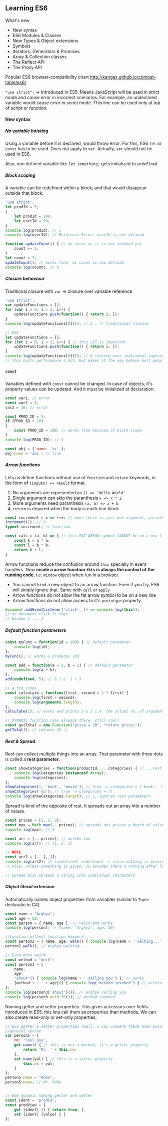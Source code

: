 ## Learning ES6

What's new
* New syntax
* ES6 Modules & Classes
* New Types & Object extensions
* Symbols
* Iterators, Generators & Promises
* Array & Collection classes
* The Reflect API
* The Proxy API

Popular ES6 browser-compatibility chart http://kangax.github.io/compat-table/es6/

`"use strict";` -> Introduced in ES5. Means JavaScript will be used in strict mode and cause error in incorrect scenarios. For example, an undeclared variable would cause error in scrict mode. This line can be used only at top of script or function.

#### New syntax

##### No variable hoisting

Using a variable before it is declared, would throw error. For this, ES6 `let` or `const` has to be used. Does not apply to `var`. Actually, `var` should not be used in ES6.

Also, non defined variable like `let something;` gets initialized to `undefined`

##### Block scoping

A variable can be redefined within a block, and that would disappear outside that block.

```javascript
'use strict';
let prodId = 5;
{
    let prodId = 100;
    let userId = 99;
}
console.log(prodId); // 5
console.log(userId); // Reference Error: userId is not defined

function updateCount() { // no error as it is not invoked yet
    count += 1;
}
let count = 7;
updateCount(); // works fine, as count is now defined
console.log(count); // 8
```

##### Closure behaviour

Traditional closure with `var` => closure over variable reference

```javascript
'use strict';
var updateFunctions = [];
for (var i = 0; i < 2; i++) {
    updateFunctions.push(function() { return i; });
}
console.log(updateFunctions[0]()); // 2 ..!! traditional closure

// ES6
let updateFunctions = [];
for (let i = 0; i < 2; i++) { // this LET is important
    updateFunctions.push(function() { return i; });
}
console.log(updateFunctions[0]()); // 0 closure over individual captured values
// this hurts performance a bit, but makes it the way behave most people would expect
```

##### `const`

Variables defined with `const` cannot be changed. In case of objects, it's property values can be updated. And it must be initialized at declaration.

```javascript
const var1; // error
const var2 = 5;
var2 = 10; // error

const PROD_ID = 5;
if (PROD_ID < 10)
{
    const PROD_ID = 100; // works fine because of block-scope
}
console.log(PROD_ID); // 5

const obj = { name: 'ac' };
obj.name = 'abc'; // fine
```

##### Arrow functions

Lets us define functions without use of `function` and `return` keywords, in the form of `(inputs) => result` format.

1. No arguments are represented as `() => 'Hello World'`
2. Single argument can skip the paranthesis `x => x * 2`
3. More arguments need paranthesis `(a, b) => a + b`
4. `return` is required when the body is multi-line block

```javascript
const increment = x => ++x; // when there is just one argument, paranthesis is optional
increment(1); // 2
typeof increment; // function

const calc = (a, b) => { // this FAT ARROW symbol CANNOT be on a new line
    const k = a * a;
    const l = b * b;
    return k + l;
}
```

Arrow functions reduce the confusion around `this` specially in event handlers. Now **inside a arrow function `this` is always the context of the running code**, i.e. `Window` object when run in a browser.

* You cannot `bind` a new object to an arrow function. Even if you try, ES6 will simply ignore that. Same with `call` or `apply`
* Arrow functions do not allow the fat arrow symbol to be on a new line
* Arrow functions do not allow access to it's `prototype` property

```javascript
document.addEventListener('click', () => console.log(this));
// on document click it logs
// Window { ... }
```

##### Default function parameters

```javascript
const myFunc = function(id = 100) { // default parameter
    console.log(id);
};
myFunc(); // works & produces 100

const add = function(a = 1, b = 2) { // default parameter
    console.log(a + b);
};
add(undefined, 5); // 6 i.e. 1 + 5

// a fun scope 
const calculate = function(first, second = 2 * first) {
    console.log(first + second);
    console.log(arguments.length);
};
calculate(1); // works and prints 3 & 1 i.e. the actual no. of arguments passed

// DYNAMIC function (was already there, still cool)
const getTotal = new Function("price = 20", "return price;");
getTotal(); // returns 20 :)
```

##### Rest & Spread

Rest can collect multiple things into an array. That parameter with three dots is called a **rest parameter**.

```javascript
const showCategories = function(productId, ...categories) { // ...rest
    console.log(categories instanceof Array);
    console.log(categories);
};
showCategories(1, 'book', 'movie'); // true -> categories = ['book', 'movie']
showCategories('yo'); // true -> categories = []
console.log(showCategories.length); // 1, ignores rest parameters
```

Spread is kind of the opposite of rest. It spreads out an array into a number of values.

```javascript
const prices = [1, 2, 3];
const max = Math.max(...prices); // spreads out prices a bunch of values
console.log(max); // 3

const arr = [...prices]; // workds too
console.log(arr); // [1, 2, 3]

// NOTE
const arr2 = [...[,,]];
console.log(arr2); // [undefined, undefined] -> since nothing is provided, undefined has been captured
// Also, unless something is given, JS assumes there's nothing after last comma (existing behaviour)

// Spread also spreads a string into individual characters
```

##### Object literal extension

Automatically names object properties from variables (similar to `Tuple` declaratio in C#)

```javascript
const name = "Arghya";
const age = 50;
const person = { name, age }; // valid and works
console.log(person); // {name: "Arghya", age: 50}

//function without function keyword
const person2 = { name, age, walk() { console.log(name + ' walking...'); } }; // valid and works
person2.walk(); // Arghya walking...

// Even more weird
const method = "meth";
const person3 = { 
    name, 
    age, 
    "shout"() { console.log(name + ' calling you') }, // works
    [method + '-' + age]() { console.log('method invoked') } // within square brackets event expressions can be used
};
console.log(person3['shout']()); // Arghya calling you
console.log(person3.meth-50()); // method invoked
```

Naming getter and setter properties. This gives accessors over fields. Introduced in ES5, this lets call them as properties than methods. We can also create read-only or set-only properties;

```javascript
// ES5 getter & setter properties (well, I was unaware these even exist)
//general syntax
var person5 = {
    nm: 'Cool guy',
    get name() { // this is not a method, it's a getter property
        return 'Mr. ' + this.nm;
    },
    set name(val) { // this is a setter property
        this.nm = val;
    }
};
person5.name = "Robo";
person5.name; // Mr. Robo


// ES6 dynamic naming getter and setter
const ident = 'prodId';
const prodView = {
    get [ident] () { return true; },
    set [ident] (value) { }
};
```